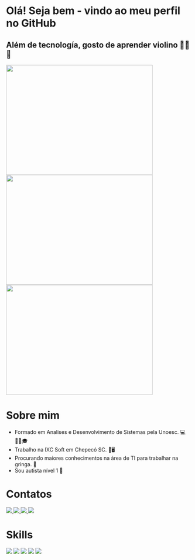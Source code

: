 # Olá! Seja bem - vindo ao meu perfil no GitHub

## Além de tecnología, gosto de aprender violino 🤩😎🤩

<div>
<img src="https://camo.githubusercontent.com/9714013866d9159dd306b322269a267eef706ff00164a928df5ccf3043f3ec8f/68747470733a2f2f6769746875622d726561646d652d73746174732e76657263656c2e6170702f6170693f757365726e616d653d67616a6f6e75636f267468656d653d68696768636f6e74726173742673686f775f69636f6e733d7472756526686964655f626f726465723d66616c736526636f756e745f707269766174653d74727565" width="400" height="300" />
<img src="https://camo.githubusercontent.com/6e47390a9ed78d56f91ed72e4b4a7d262d70b2e1c69ff5bae92f2da3709b0d55/68747470733a2f2f6769746875622d726561646d652d73747265616b2d73746174732e6865726f6b756170702e636f6d2f3f757365723d67616a6f6e75636f267468656d653d68696768636f6e747261737426686964655f626f726465723d66616c7365" width="400" height="300" /> 
<img src="https://camo.githubusercontent.com/bf702c474f7e4f7a4e20e368f1f92ae1079687e1a4e0eebb69e100d125243781/68747470733a2f2f6769746875622d726561646d652d73746174732e76657263656c2e6170702f6170692f746f702d6c616e67732f3f757365726e616d653d67616a6f6e75636f267468656d653d68696768636f6e74726173742673686f775f69636f6e733d7472756526686964655f626f726465723d66616c7365266c61796f75743d636f6d70616374" width="400" height="300"/>
</div>

# Sobre mim

- Formado em Analises e Desenvolvimento de Sistemas pela Unoesc. 💻👨‍🎓🎓
- Trabalho na IXC Soft em Chepecó SC. 💼🖥️
- Procurando maiores conhecimentos na área de TI para trabalhar na gringa. 💯
- Sou autista nível 1 🧩

# Contatos
<div>
<a href="https://www.linkedin.com/in/gabriel-n%C3%BA%C3%B1ez-b81386130/">
  <img src="https://img.shields.io/badge/LinkedIn-0077B5?style=for-the-badge&logo=linkedin&logoColor=white" /> 
</a>
  
<a href="mailto:gajonuco@gmail.com">
  <img src="https://img.shields.io/badge/Gmail-D14836?style=for-the-badge&logo=gmail&logoColor=white"/> 
</a>

<a href="https://wa.me/5595991502939?text=Entre%20em%20contato">
  <img src="https://img.shields.io/badge/Instagram-E4405F?style=for-the-badge&logo=instagram&logoColor=white" /> 
</a>

<a href="https://www.facebook.com/gajonuco/">
  <img src="https://img.shields.io/badge/Facebook-1877F2?style=for-the-badge&logo=facebook&logoColor=white" /> 
</a>

</div>


# Skills

<div>
  <img src="https://img.shields.io/badge/Python-3776AB?style=for-the-badge&logo=python&logoColor=white" /> 
  <img src="https://img.shields.io/badge/Java-ED8B00?style=for-the-badge&logo=openjdk&logoColor=white"/> 
  <img src="https://img.shields.io/badge/PHP-777BB4?style=for-the-badge&logo=php&logoColor=white"/> 
  <img src="https://img.shields.io/badge/Laravel-FF2D20?style=for-the-badge&logo=laravel&logoColor=white"/> 
  <img src=" https://img.shields.io/badge/PostgreSQL-316192?style=for-the-badge&logo=postgresql&logoColor=white" /> 
</div>



